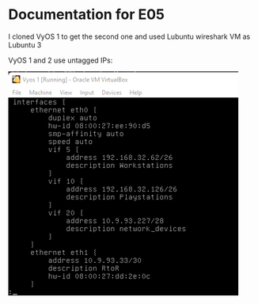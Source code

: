 # Documentation for E05

I cloned VyOS 1 to get the second one and used Lubuntu wireshark VM as Lubuntu 3


VyOS 1 and 2 use untagged IPs: 

![](./E05/vyos1.png) 
